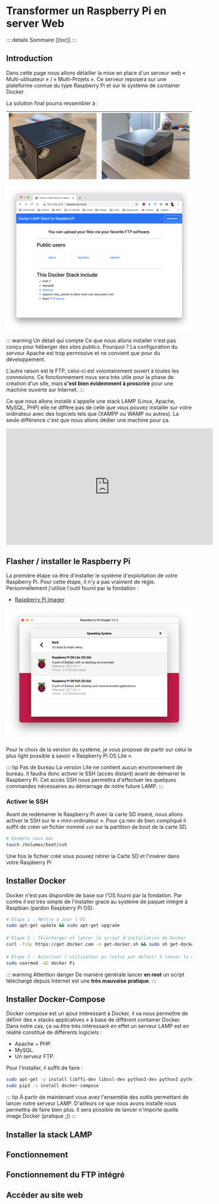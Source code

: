# Transformer un Raspberry Pi en server Web

::: details Sommaire
[[toc]]
:::

## Introduction

Dans cette page nous allons détailler la mise en place d'un serveur web « Multi-utilisateur » / « Multi-Projets ». Ce serveur reposera sur une plateforme connue du type Raspberry Pi et sur le système de container Docker.

La solution final pourra ressembler à :

| ![Version 1](./res/version1.jpg) | ![Version 2](./res/version2.jpg) |
| -------------------------------- | -------------------------------- |

![Dashboard](https://github.com/c4software/rpi-docker-lamp-stack/blob/main/home.png?raw=true)

::: warning Un détail qui compte
Ce que nous allons installer n'est pas conçu pour héberger des sites publics. Pourquoi ? La configuration du serveur Apache est trop permissive et ne convient que pour du développement.

L'autre raison est le FTP, celui-ci est volontairement ouvert à toutes les connexions. Ce fonctionnement nous sera très utile pour la phase de création d'un site, mais **c'est bien évidemment à proscrire** pour une machine ouverte sur Internet.
:::

Ce que nous allons installé s'appelle une stack LAMP (Linux, Apache, MySQL, PHP) elle ne diffère pas de celle que vous pouvez installer sur votre ordinateur avec des logiciels tels que (XAMPP ou WAMP ou autres). La seule différence c'est que nous allons dédier une machine pour ça.

<iframe width="560" height="315" src="https://www.youtube-nocookie.com/embed/y7HzFidjKjs" frameborder="0" allow="accelerometer; autoplay; clipboard-write; encrypted-media; gyroscope; picture-in-picture" allowfullscreen></iframe>

## Flasher / installer le Raspberry Pi

La première étape va être d'installer le système d'exploitation de votre Raspberry Pi. Pour cette étape, il n'y a pas vraiment de règle. Personnellement j'utilise l'outil fourni par la fondation :

- [Raspberry Pi Imager](https://www.raspberrypi.org/software/)

![Rpi imager](./res/rpi-imager.png)

Pour le choix de la version du système, je vous propose de partir sur celui le plus light possible à savoir « Raspberry Pi OS Lite ».

::: tip Pas de bureau
La version Lite ne contient aucun environnement de bureau. Il faudra donc activer le SSH (accès distant) avant de démarrer le Raspberry Pi. Cet accès SSH nous permettra d'effectuer les quelques commandes nécessaires au démarrage de notre future LAMP.
:::

### Activer le SSH

Avant de redémarrer le Raspberry Pi avec la carte SD inséré, nous allons activer le SSH sur le « mini-ordinateur ». Pour ça rien de bien compliqué il suffit de créer un fichier nommé `ssh` sur la partition de boot de la carte SD.

```sh
# Exemple sous mac
touch /Volumes/boot/ssh
```

Une fois le fichier créé vous pouvez retirer la Carte SD et l'insérer dans votre Raspberry Pi

## Installer Docker

Docker n'est pas disponible de base sur l'OS fourni par la fondation. Par contre il est très simple de l'installer grace au système de paquet intégré à Raspbian (pardon Raspberry Pi OS).

```sh
# Étape 1 : Mettre à jour l'OS
sudo apt-get update && sudo apt-get upgrade

# Étape 2 : Télécharger et lancer le script d'installation de Docker
curl -fsSL https://get.docker.com -o get-docker.sh && sudo sh get-docker.sh

# Étape 3 : Autoriser l'utilisateur pi (celui par defaut) à lancer la commande docker
sudo usermod -aG docker Pi
```

::: warning Attention danger
De manière générale lancer **en root** un script téléchargé depuis Internet est une **très mauvaise pratique**.
:::

## Installer Docker-Compose

Docker compose est un ajout intéressant à Docker, il va nous permettre de définir des « stacks applicatives » à base de différent container Docker. Dans notre cas, ça va être très intéressant en effet un serveur LAMP est en réalité constitué de différents logiciels :

- Apache + PHP.
- MySQL.
- Un serveur FTP.

Pour l'installer, il suffit de faire :

```sh
sudo apt-get -y install libffi-dev libssl-dev python3-dev python3 python3-pip
sudo pip3 -v install docker-compose
```

::: tip
À partir de maintenant vous avez l'ensemble des outils permettant de lancer notre serveur LAMP. D'ailleurs ce que nous avons installé nous permettra de faire bien plus. Il sera possible de lancer n'importe quelle image Docker (pratique ;))
:::

## Installer la stack LAMP

## Fonctionnement

## Fonctionnement du FTP intégré

## Accéder au site web
